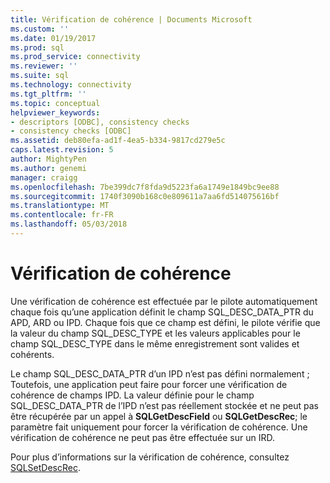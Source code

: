 ```yaml
---
title: Vérification de cohérence | Documents Microsoft
ms.custom: ''
ms.date: 01/19/2017
ms.prod: sql
ms.prod_service: connectivity
ms.reviewer: ''
ms.suite: sql
ms.technology: connectivity
ms.tgt_pltfrm: ''
ms.topic: conceptual
helpviewer_keywords:
- descriptors [ODBC], consistency checks
- consistency checks [ODBC]
ms.assetid: deb80efa-ad1f-4ea5-b334-9817cd279e5c
caps.latest.revision: 5
author: MightyPen
ms.author: genemi
manager: craigg
ms.openlocfilehash: 7be399dc7f8fda9d5223fa6a1749e1849bc9ee88
ms.sourcegitcommit: 1740f3090b168c0e809611a7aa6fd514075616bf
ms.translationtype: MT
ms.contentlocale: fr-FR
ms.lasthandoff: 05/03/2018
---
```

# <a name="consistency-check"></a>Vérification de cohérence
Une vérification de cohérence est effectuée par le pilote automatiquement chaque fois qu’une application définit le champ SQL_DESC_DATA_PTR du APD, ARD ou IPD. Chaque fois que ce champ est défini, le pilote vérifie que la valeur du champ SQL_DESC_TYPE et les valeurs applicables pour le champ SQL_DESC_TYPE dans le même enregistrement sont valides et cohérents.  
  
 Le champ SQL_DESC_DATA_PTR d’un IPD n’est pas défini normalement ; Toutefois, une application peut faire pour forcer une vérification de cohérence de champs IPD. La valeur définie pour le champ SQL_DESC_DATA_PTR de l’IPD n’est pas réellement stockée et ne peut pas être récupérée par un appel à **SQLGetDescField** ou **SQLGetDescRec**; le paramètre fait uniquement pour forcer la vérification de cohérence. Une vérification de cohérence ne peut pas être effectuée sur un IRD.  
  
 Pour plus d’informations sur la vérification de cohérence, consultez [SQLSetDescRec](../../../odbc/reference/syntax/sqlsetdescrec-function.md).

